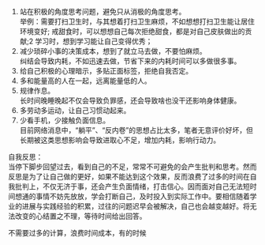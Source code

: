 1. 站在积极的角度思考问题，避免只从消极的角度思考。  
举例：需要打扫卫生时，与其想着打扫卫生麻烦，不如想想打扫卫生能让居住环境变好; 戒甜食时，可以想想自己每次拒绝甜食，都是对自己皮肤做出的贡献;2 学习时，想到学习能让自己变得优秀；  
2. 减少琐碎小事的决策成本，想到了就立马去做，不要怕麻烦。  
纠结会导致内耗，不如迅速去做，节省下来的内耗时间可以多做很多事。  
3. 给自己积极的心理暗示，多贴正面标签，拒绝自我否定。  
4. 多和能量高的人在一起，远离能量低的人。  
5. 规律作息。  
长时间晚睡晚起不仅会导致负罪感，还会导致啥也没干还影响身体健康。  
6. 多劳动多运动，让自己习惯动起来。  
7. 少看手机，少接触负面信息。  
目前网络消息中，“躺平”、“反内卷”的思想占比太多，笔者无意评价好坏，但长期被这类思想影响会导致进取心不足，增加内耗，影响行动力。  

自我反思：  
当停下脚步回望过去，看到自己的不足，常常不可避免的会产生批判和思考。然而反思是为了让自己做的更好，如果不能达到这个效果，反而浪费了过多的时间在自我批判上，不仅无济于事，还会产生负面情绪，打击信心。因而面对自己无法短时间想通的事情不妨先放放，学会打断自己，及时投入到实际工作中。要相信随着学业的进展与实践经验的积累，过往的问题迟早会被解决，自己也会越变越好。将无法改变的心结置之不理，等待时间给出回答。

不需要过多的计算，浪费时间成本，有的时候